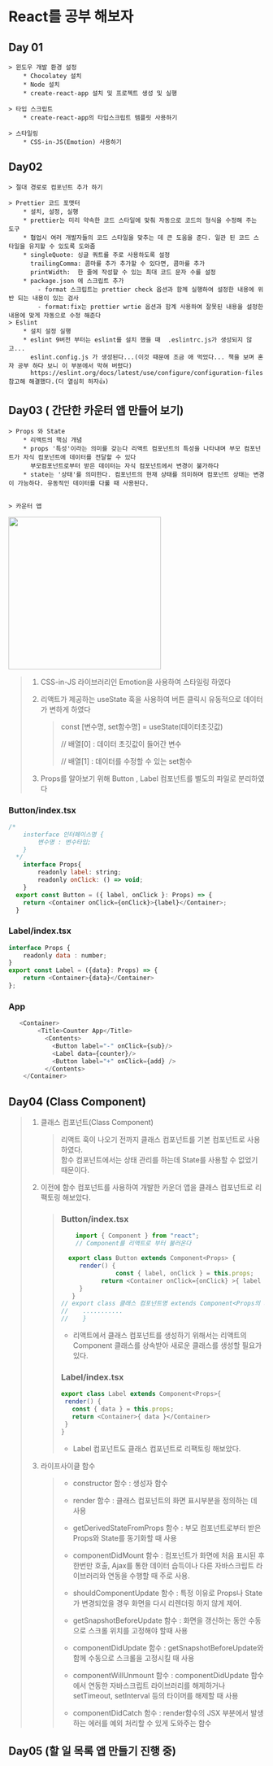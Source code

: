 # React를 공부 해보자

## Day 01
    > 윈도우 개발 환경 설정
        * Chocolatey 설치
        * Node 설치
        * create-react-app 설치 및 프로젝트 생성 및 실행
    
    > 타입 스크립트 
        * create-react-app의 타입스크립트 템플릿 사용하기

    > 스타일링 
        * CSS-in-JS(Emotion) 사용하기
## Day02
    > 절대 경로로 컴포넌트 추가 하기

    > Prettier 코드 포맷터
        * 설치, 설정, 실행
        * prettier는 미리 약속한 코드 스타일에 맞춰 자동으로 코드의 형식을 수정해 주는 도구
        * 협업시 여러 개발자들의 코드 스타일을 맞추는 데 큰 도움을 준다. 일관 된 코드 스타일을 유지할 수 있도록 도와줌
        * singleQuote: 싱글 쿼트를 주로 사용하도록 설정
          trailingComma: 콤마를 추가 추가할 수 있다면, 콤마를 추가
          printWidth:  한 줄에 작성할 수 있는 최대 코드 문자 수를 설정
        * package.json 에 스크립트 추가
            - format 스크립트는 prettier check 옵션과 함께 실행하여 설정한 내용에 위반 되는 내용이 있는 검사
            - format:fix는 prettier wrtie 옵션과 함계 사용하여 잘못된 내용을 설정한 내용에 맞게 자동으로 수정 해준다
    > Eslint
        * 설치 설정 실행
        * eslint 9버전 부터는 eslint를 설치 했을 때  .eslintrc.js가 생성되지 않고...
          eslint.config.js 가 생성된다...(이것 때문에 조금 애 먹었다... 책을 보며 혼자 공부 하다 보니 이 부분에서 막혀 버렸다)
          https://eslint.org/docs/latest/use/configure/configuration-files 참고해 해결했다.(더 열심히 하자👍)

## Day03 ( 간단한 카운터 앱 만들어 보기)
    > Props 와 State
        * 리액트의 핵심 개념 
        * props '특성'이라는 의미를 갖는다 리액트 컴포넌트의 특성을 나타내며 부모 컴포넌트가 자식 컴포넌트에 데이터를 전달할 수 있다
          부모컴포넌트로부터 받은 데이터는 자식 컴포넌트에서 변경이 불가하다
        * state는 '상태'를 의미한다. 컴포넌트의 현재 상태를 의미하며 컴포넌트 상태는 변경이 가능하다. 유동적인 데이터를 다룰 때 사용된다.
   
    
    > 카운터 앱
<img src="https://github.com/user-attachments/assets/fd9d28c9-ca73-4091-8832-21473991edc0" width=300>

> 1. CSS-in-JS 라이브러리인 Emotion을 사용하여 스타일링 하였다
>
> 2. 리액트가 제공하는 useState 훅을 사용하여 버튼 클릭시 유동적으로 데이터가 변하게 하였다
>    > const [변수명, set함수명] = useState(데이터초깃값)
>    >
>    > // 배열[0] : 데이터 초깃값이 들어간 변수
>    >
>    > // 배열[1] : 데이터를 수정할 수 있는 set함수
>
> 3. Props를 알아보기 위해 Button , Label 컴포넌트를 별도의 파일로 분리하였다
### Button/index.tsx
```javascript
/*
    insterface 인터페이스명 {
        변수명 : 변수타입;
    }
  */
    interface Props{
        readonly label: string;
        readonly onClick: () => void;
    }
  export const Button = ({ label, onClick }: Props) => {
    return <Container onClick={onClick}>{label}</Container>;
  }
```
### Label/index.tsx
```javascript
interface Props {
    readonly data : number;
}
export const Label = ({data}: Props) => {
    return <Container>{data}</Container>
};
```
### App
```javascript
   <Container>
        <Title>Counter App</Title>
          <Contents>
            <Button label="-" onClick={sub}/>
            <Label data={counter}/>
            <Button label="+" onClick={add} />
          </Contents>
    </Container>            
```
## Day04 (Class Component)
> 1. 클래스 컴포넌트(Class Component)
>     >
>     > 리액트 훅이 나오기 전까지 클래스 컴포넌트를 기본 컴포넌트로 사용하였다.             
>     > 함수 컴포넌트에서는 상태 관리를 하는데 State를 사용할 수 없었기 때문이다.
>
> 2. 이전에 함수 컴포넌트를 사용하여 개발한 카운더 앱을 클래스 컴포넌트로 리팩토링 해보았다.
>     > ### Button/index.tsx
>     > ```javascript
>     >     import { Component } from "react";
>     >     // Component를 리액트로 부터 불러온다
>     > ```
>     > ```javascript
>     >   export class Button extends Component<Props> {
>     >      render() {
>     >                const { label, onClick } = this.props;
>     >            return <Container onClick={onClick} >{ label } </Container>
>     >      }
>     >    }
>     > // export class 클래스 컴포넌트명 extends Component<Props의 제네릭, State의 제네릭>{
>     > //    ...........
>     > //    } 
>     > ```
>     > * 리액트에서 클래스 컴포넌트를 생성하기 위해서는 리액트의 Component 클래스를 상속받아 새로운 클래스를 생성할 필요가 있다.
>     >
>     > ### Label/index.tsx
>     > ```javascript
>     > export class Label extends Component<Props>{
>     >  render() {
>     >    const { data } = this.props;
>     >    return <Container>{ data }</Container>
>     >  }
>     >}
>     > ```
>     >
>     > * Label 컴포넌트도 클래스 컴포넌트로 리팩토링 해보았다.
>
> 3. 라이프사이클 함수
>     > * constructor 함수 : 생성자 함수
>     > 
>     > * render 함수 : 클래스 컴포넌트의 화면 표시부분을 정의하는 데 사용
>     > 
>     > * getDerivedStateFromProps 함수 : 부모 컴포넌트로부터 받은 Props와 State를 동기화할 때 사용
>     > 
>     > * componentDidMount 함수 : 컴포넌트가 화면에 처음 표시된 후 한번만 호출, Ajax를 통한 데이터 습득이나 다른 자바스크립트 라이브러리와 연동을 수행할 때 주로 사용.
>     >
>     > * shouldComponentUpdate 함수 : 특정 이유로 Props나 State가 변경되었을 경우 화면을 다시 리렌더링 하지 않게 제어.
>     >
>     > * getSnapshotBeforeUpdate 함수 : 화면을 갱신하는 동안 수동으로 스크롤 위치를 고정해야 할때 사용
>     >
>     > * componentDidUpdate 함수 : getSnapshotBeforeUpdate와 함께 수동으로 스크롤을 고정시킬 때 사용
>     > 
>     > * componentWillUnmount 함수 : componentDidUpdate 함수에서 연동한 자바스크립트 라이브러리를 해제하거나 setTimeout, setInterval 등의 타이머를 해제할 때 사용
>     >
>     > * componentDidCatch 함수 : render함수의 JSX 부분에서 발생하는 에러를 예외 처리할 수 있게 도와주는 함수 

## Day05 (할 일 목록 앱 만들기 진행 중)


